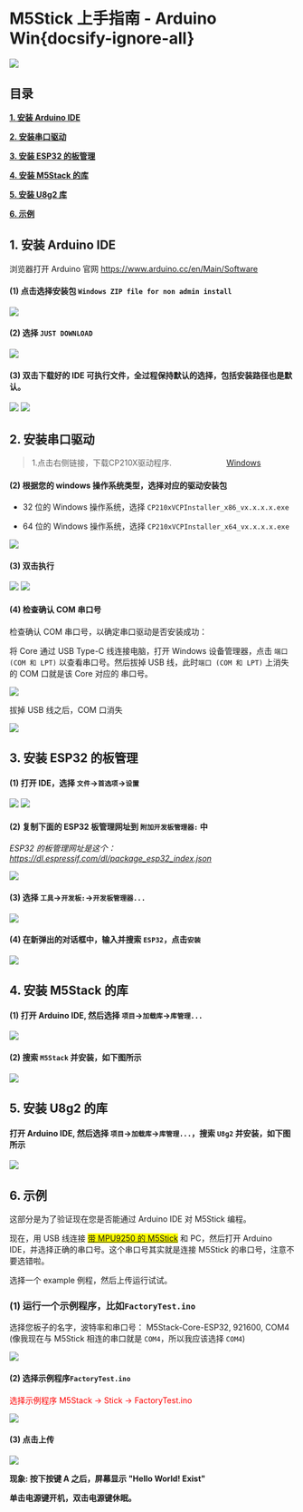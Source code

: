 # M5Stick 上手指南 - Arduino Win{docsify-ignore-all}

<img src="assets/img/getting_started_pics/m5stick/stick_01.png">

## 目录

**[1. 安装 Arduino IDE](#_1-安装-Arduino-IDE)**

**[2. 安装串口驱动](#_2-安装串口驱动)**

**[3. 安装 ESP32 的板管理](#_3-安装-ESP32-的板管理)**

**[4. 安装 M5Stack 的库](#_4-安装-M5Stack-的库)**

**[5. 安装 U8g2 库](#_5-安装-U8g2-的库)**

**[6. 示例](#_6-示例)**

## 1. 安装 Arduino IDE

<!-- *注意：如果已经安装了 IDE，请直接从[步骤 2](#_2-安装串口驱动) 开始。* -->

浏览器打开 Arduino 官网 https://www.arduino.cc/en/Main/Software

#### (1) 点击选择安装包 `Windows ZIP file for non admin install`

<img src="assets/img/getting_started_pics/m5stack_core/get_started_with_arduino_m5core/windows/arduino_cc_package.png">

#### (2) 选择 `JUST DOWNLOAD`

<img src="assets/img/getting_started_pics/m5stack_core/get_started_with_arduino_m5core/windows/arduino_cc_package_02.png">

#### (3) 双击下载好的 IDE 可执行文件，全过程保持默认的选择，包括安装路径也是默认。

<img src="assets/img/getting_started_pics/m5stack_core/get_started_with_arduino_m5core/windows/select_arduino_install_path.png">

<img src="assets/img/getting_started_pics/m5stack_core/get_started_with_arduino_m5core/windows/install_arduino_2.png">

## 2. 安装串口驱动

>1.点击右侧链接，下载CP210X驱动程序. <a class="link" style="padding-left: 20%" href="https://m5stack.oss-cn-shenzhen.aliyuncs.com/resource/drivers/CP210x_VCP_Windows.zip" target="_blank" rel="noopener noreferrer"><img src="https://cdn.shopify.com/s/files/1/0056/7689/2250/files/windows_89cc6ea0-2a3c-4327-97e5-8f51f448c38b_icon.png?v=1557026574" alt="">Windows</a>

#### (2) 根据您的 windows 操作系统类型，选择对应的驱动安装包

* 32 位的 Windows 操作系统，选择 `CP210xVCPInstaller_x86_vx.x.x.x.exe`

* 64 位的 Windows 操作系统，选择 `CP210xVCPInstaller_x64_vx.x.x.x.exe`

<img src="assets/img/getting_started_pics/establish_serial_connection/windows_install_usb_driver01.png">

#### (3) 双击执行

<img src="assets/img/getting_started_pics/establish_serial_connection/windows_install_usb_driver02.png">

<img src="assets/img/getting_started_pics/establish_serial_connection/windows_install_usb_driver03.png">

#### (4) 检查确认 COM 串口号

检查确认 COM 串口号，以确定串口驱动是否安装成功：

将 Core 通过 USB Type-C 线连接电脑，打开 Windows 设备管理器，点击 `端口 (COM 和 LPT)` 以查看串口号。然后拔掉 USB 线，此时`端口 (COM 和 LPT)` 上消失的 COM 口就是该 Core 对应的 串口号。

<img src="assets/img/getting_started_pics/m5stack_core/get_started_with_arduino_m5core/windows/check_serial_port_01_cn.png">

拔掉 USB 线之后，COM 口消失

<img src="assets/img/getting_started_pics/m5stack_core/get_started_with_arduino_m5core/windows/check_serial_port_02_cn.png">

## 3. 安装 ESP32 的板管理

#### (1) 打开 IDE，选择 `文件`->`首选项`->`设置`

<img src="assets/img/getting_started_pics/m5stack_core/get_started_with_arduino_m5core/windows/quick_start_arduino_win_01_cn.png">

<img src="assets/img/getting_started_pics/m5stack_core/get_started_with_arduino_m5core/windows/quick_start_arduino_win_02_cn.png">

#### (2) 复制下面的 ESP32 板管理网址到 `附加开发板管理器:` 中

*ESP32 的板管理网址是这个：https://dl.espressif.com/dl/package_esp32_index.json*

<img src="assets/img/getting_started_pics/m5stack_core/get_started_with_arduino_m5core/windows/quick_start_arduino_win_03_cn.png">

#### (3) 选择 `工具`->`开发板:`->`开发板管理器...`

<img src="assets/img/getting_started_pics/m5stack_core/get_started_with_arduino_m5core/windows/quick_start_arduino_win_04_cn.png">

#### (4) 在新弹出的对话框中，输入并搜索 `ESP32`，点击`安装`

<img src="assets/img/getting_started_pics/m5stack_core/get_started_with_arduino_m5core/windows/quick_start_arduino_win_05_cn.png">

## 4. 安装 M5Stack 的库

#### (1) 打开 Arduino IDE, 然后选择 `项目`->`加载库`->`库管理...`

<img src="assets/img/getting_started_pics/m5stack_core/get_started_with_arduino_m5core/windows/install_m5stack_lib_01_cn.png">

#### (2) 搜索 `M5Stack` 并安装，如下图所示

<img src="assets/img/getting_started_pics/m5stack_core/get_started_with_arduino_m5core/windows/install_m5stack_lib_02_cn.png">

<!-- ?> *如果显示下图这样，表示您已经安装了 M5Stack，可是需要升级。*

<img src="assets/img/getting_started_pics/m5stack_core/get_started_with_arduino_m5core/windows/update_m5stack_lib.png"> -->

## 5. 安装 U8g2 的库

#### 打开 Arduino IDE, 然后选择 `项目`->`加载库`->`库管理...`，搜索 `U8g2` 并安装，如下图所示

<img src="assets/img/getting_started_pics/m5stack_core/get_started_with_m5stick/install_u8g2.png">

## 6. 示例

这部分是为了验证现在您是否能通过 Arduino IDE 对 M5Stick 编程。

现在，用 USB 线连接 <mark>[带 MPU9250 的 M5Stick](https://img.alicdn.com/imgextra/i4/136588748/O1CN012EUdFpJIthEANlx_!!136588748.jpg)</mark> 和 PC，然后打开 Arduino IDE，并选择正确的串口号。这个串口号其实就是连接 M5Stick 的串口号，注意不要选错啦。

选择一个 example 例程，然后上传运行试试。

### (1) 运行一个示例程序，比如`FactoryTest.ino`

选择您板子的名字，波特率和串口号： M5Stack-Core-ESP32, 921600, COM4 (像我现在与 M5Stick 相连的串口就是 `COM4`，所以我应该选择 `COM4`)

<img src="assets/img/getting_started_pics/m5stack_core/get_started_with_arduino_m5core/windows/select_board_baudrate_serial_port.png">

#### (2) 选择示例程序`FactoryTest.ino`

<font color="red">选择示例程序 M5Stack -> Stick -> FactoryTest.ino</font>

<img src="assets/img/getting_started_pics/m5stick/m5stick_arduino_windows_01.png">

#### (3) 点击上传

<img src="assets/img/getting_started_pics/m5stack_core/get_started_with_arduino_m5core/windows/arduino_upload.png">

**现象: 按下按键 A 之后，屏幕显示 "Hello World! Exist"**

**单击电源键开机，双击电源键休眠。**
